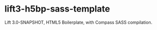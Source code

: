 lift3-h5bp-sass-template
========================

Lift 3.0-SNAPSHOT, HTML5 Boilerplate, with Compass SASS compilation.
